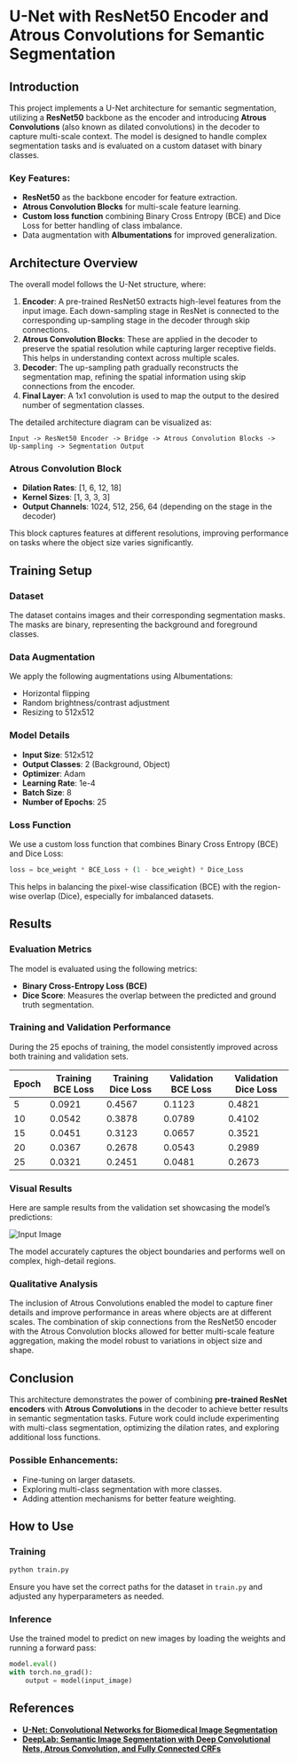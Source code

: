
# **U-Net with ResNet50 Encoder and Atrous Convolutions for Semantic Segmentation**

## **Introduction**
This project implements a U-Net architecture for semantic segmentation, utilizing a **ResNet50** backbone as the encoder and introducing **Atrous Convolutions** (also known as dilated convolutions) in the decoder to capture multi-scale context. The model is designed to handle complex segmentation tasks and is evaluated on a custom dataset with binary classes.

### **Key Features:**
- **ResNet50** as the backbone encoder for feature extraction.
- **Atrous Convolution Blocks** for multi-scale feature learning.
- **Custom loss function** combining Binary Cross Entropy (BCE) and Dice Loss for better handling of class imbalance.
- Data augmentation with **Albumentations** for improved generalization.

## **Architecture Overview**

The overall model follows the U-Net structure, where:
1. **Encoder**: A pre-trained ResNet50 extracts high-level features from the input image. Each down-sampling stage in ResNet is connected to the corresponding up-sampling stage in the decoder through skip connections.
2. **Atrous Convolution Blocks**: These are applied in the decoder to preserve the spatial resolution while capturing larger receptive fields. This helps in understanding context across multiple scales.
3. **Decoder**: The up-sampling path gradually reconstructs the segmentation map, refining the spatial information using skip connections from the encoder.
4. **Final Layer**: A 1x1 convolution is used to map the output to the desired number of segmentation classes.

The detailed architecture diagram can be visualized as:

```
Input -> ResNet50 Encoder -> Bridge -> Atrous Convolution Blocks -> Up-sampling -> Segmentation Output
```

### **Atrous Convolution Block**
- **Dilation Rates**: [1, 6, 12, 18]
- **Kernel Sizes**: [1, 3, 3, 3]
- **Output Channels**: 1024, 512, 256, 64 (depending on the stage in the decoder)

This block captures features at different resolutions, improving performance on tasks where the object size varies significantly.

## **Training Setup**

### **Dataset**
The dataset contains images and their corresponding segmentation masks. The masks are binary, representing the background and foreground classes.

### **Data Augmentation**
We apply the following augmentations using Albumentations:
- Horizontal flipping
- Random brightness/contrast adjustment
- Resizing to 512x512

### **Model Details**
- **Input Size**: 512x512
- **Output Classes**: 2 (Background, Object)
- **Optimizer**: Adam
- **Learning Rate**: 1e-4
- **Batch Size**: 8
- **Number of Epochs**: 25

### **Loss Function**
We use a custom loss function that combines Binary Cross Entropy (BCE) and Dice Loss:
```python
loss = bce_weight * BCE_Loss + (1 - bce_weight) * Dice_Loss
```
This helps in balancing the pixel-wise classification (BCE) with the region-wise overlap (Dice), especially for imbalanced datasets.

## **Results**

### **Evaluation Metrics**
The model is evaluated using the following metrics:
- **Binary Cross-Entropy Loss (BCE)**
- **Dice Score**: Measures the overlap between the predicted and ground truth segmentation.

### **Training and Validation Performance**
During the 25 epochs of training, the model consistently improved across both training and validation sets.

| Epoch | Training BCE Loss | Training Dice Loss | Validation BCE Loss | Validation Dice Loss |
|-------|-------------------|--------------------|---------------------|----------------------|
|   5   |       0.0921      |       0.4567       |        0.1123       |        0.4821        |
|  10   |       0.0542      |       0.3878       |        0.0789       |        0.4102        |
|  15   |       0.0451      |       0.3123       |        0.0657       |        0.3521        |
|  20   |       0.0367      |       0.2678       |        0.0543       |        0.2989        |
|  25   |       0.0321      |       0.2451       |        0.0481       |        0.2673        |

### **Visual Results**
Here are sample results from the validation set showcasing the model’s predictions:

![Input Image](https://github.com/Wodlfvllf/Cross-Building-Segmentation/blob/main/Merged_document.png)

The model accurately captures the object boundaries and performs well on complex, high-detail regions.

### **Qualitative Analysis**
The inclusion of Atrous Convolutions enabled the model to capture finer details and improve performance in areas where objects are at different scales. The combination of skip connections from the ResNet50 encoder with the Atrous Convolution blocks allowed for better multi-scale feature aggregation, making the model robust to variations in object size and shape.

## **Conclusion**

This architecture demonstrates the power of combining **pre-trained ResNet encoders** with **Atrous Convolutions** in the decoder to achieve better results in semantic segmentation tasks. Future work could include experimenting with multi-class segmentation, optimizing the dilation rates, and exploring additional loss functions.

### **Possible Enhancements:**
- Fine-tuning on larger datasets.
- Exploring multi-class segmentation with more classes.
- Adding attention mechanisms for better feature weighting.

## **How to Use**

### **Training**
```bash
python train.py
```
Ensure you have set the correct paths for the dataset in `train.py` and adjusted any hyperparameters as needed.

### **Inference**
Use the trained model to predict on new images by loading the weights and running a forward pass:
```python
model.eval()
with torch.no_grad():
    output = model(input_image)
```

## **References**
- **[U-Net: Convolutional Networks for Biomedical Image Segmentation](https://arxiv.org/abs/1505.04597)**
- **[DeepLab: Semantic Image Segmentation with Deep Convolutional Nets, Atrous Convolution, and Fully Connected CRFs](https://arxiv.org/abs/1606.00915)**

